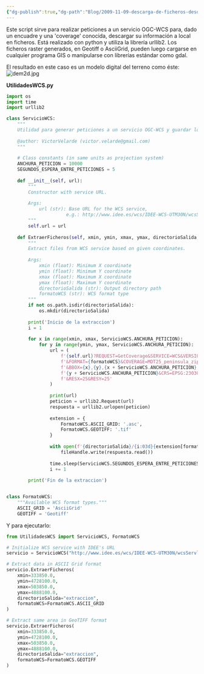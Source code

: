 ```yaml
---
{"dg-publish":true,"dg-path":"Blog/2009-11-09-descarga-de-ficheros-desde-web-coverage-service-wcs/Descarga de ficheros desde Web Coverage Service (WCS).md","permalink":"/blog/2009-11-09-descarga-de-ficheros-desde-web-coverage-service-wcs/descarga-de-ficheros-desde-web-coverage-service-wcs/","title":"Descarga de ficheros desde Web Coverage Service (WCS)","tags":["ogc","python","wcs"]}
---
```



Este script sirve para realizar peticiones a un servicio OGC-WCS para, dado un encuadre y una 'coverage' conocida, descargar su información a local en ficheros. Está realizado con python y utiliza la librería urllib2. Los ficheros raster generados, en Geotiff o AsciiGrid, pueden luego cargarse en cualquier programa GIS o manipularse con librerías estándar como gdal.

El resultado en este caso es un modelo digital del terreno como éste:
![dem2d.jpg](/img/user/Me/Blog/2009-11-09-descarga-de-ficheros-desde-web-coverage-service-wcs/media/dem2d.jpg)


**UtilidadesWCS.py**
```python
import os
import time
import urllib2

class ServicioWCS:
    """
    Utilidad para generar peticiones a un servicio OGC-WCS y guardar los resultados en disco.
    
    @author: VictorVelarde (victor.velarde@gmail.com)
    """
    
    # Class constants (in same units as projection system)
    ANCHURA_PETICION = 10000
    SEGUNDOS_ESPERA_ENTRE_PETICIONES = 5
    
    def __init__(self, url):
        """
        Constructor with service URL.
        
        Args:
            url (str): Base URL for the WCS service, 
                      e.g.: http://www.idee.es/wcs/IDEE-WCS-UTM30N/wcsServlet?
        """
        self.url = url
    
    def ExtraerFicheros(self, xmin, ymin, xmax, ymax, directorioSalida, formatoWCS):
        """
        Extract files from WCS service based on given coordinates.
        
        Args:
            xmin (float): Minimum X coordinate
            ymin (float): Minimum Y coordinate
            xmax (float): Maximum X coordinate
            ymax (float): Maximum Y coordinate
            directorioSalida (str): Output directory path
            formatoWCS (str): WCS format type
        """
        if not os.path.isdir(directorioSalida):
            os.mkdir(directorioSalida)
            
        print('Inicio de la extraccion')
        i = 1
        
        for x in range(xmin, xmax, ServicioWCS.ANCHURA_PETICION):
            for y in range(ymin, ymax, ServicioWCS.ANCHURA_PETICION):
                url = (
                    f'{self.url}?REQUEST=GetCoverage&SERVICE=WCS&VERSION=1.0.0'
                    f'&FORMAT={formatoWCS}&COVERAGE=MDT25_peninsula_zip'
                    f'&BBOX={x},{y},{x + ServicioWCS.ANCHURA_PETICION},'
                    f'{y + ServicioWCS.ANCHURA_PETICION}&CRS=EPSG:23030'
                    f'&RESX=25&RESY=25'
                )
                
                print(url)
                peticion = urllib2.Request(url)
                respuesta = urllib2.urlopen(peticion)
                
                extension = {
                    FormatoWCS.ASCII_GRID: '.asc',
                    FormatoWCS.GEOTIFF: '.tif'
                }
                
                with open(f'{directorioSalida}/{i:03d}{extension[formatoWCS]}', 'wb') as fileHandle:
                    fileHandle.write(respuesta.read())
                
                time.sleep(ServicioWCS.SEGUNDOS_ESPERA_ENTRE_PETICIONES)
                i += 1
                
        print('Fin de la extraccion')


class FormatoWCS:
    """Available WCS format types."""
    ASCII_GRID = 'AsciiGrid'
    GEOTIFF = 'Geotiff'
```

Y para ejecutarlo:

```python
from UtilidadesWCS import ServicioWCS, FormatoWCS

# Initialize WCS service with IDEE's URL
servicio = ServicioWCS("http://www.idee.es/wcs/IDEE-WCS-UTM30N/wcsServlet")

# Extract data in ASCII Grid format
servicio.ExtraerFicheros(
    xmin=333850.0,
    ymin=4728100.0,
    xmax=503850.0,
    ymax=4888100.0,
    directorioSalida="extraccion",
    formatoWCS=FormatoWCS.ASCII_GRID
)

# Extract same area in GeoTIFF format
servicio.ExtraerFicheros(
    xmin=333850.0,
    ymin=4728100.0,
    xmax=503850.0,
    ymax=4888100.0,
    directorioSalida="extraccion",
    formatoWCS=FormatoWCS.GEOTIFF
)
```

